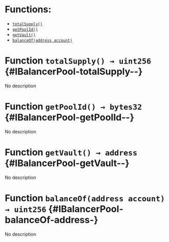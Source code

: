 

# Functions:
- [`totalSupply()`](#IBalancerPool-totalSupply--)
- [`getPoolId()`](#IBalancerPool-getPoolId--)
- [`getVault()`](#IBalancerPool-getVault--)
- [`balanceOf(address account)`](#IBalancerPool-balanceOf-address-)



# Function `totalSupply() → uint256` {#IBalancerPool-totalSupply--}
No description




# Function `getPoolId() → bytes32` {#IBalancerPool-getPoolId--}
No description




# Function `getVault() → address` {#IBalancerPool-getVault--}
No description




# Function `balanceOf(address account) → uint256` {#IBalancerPool-balanceOf-address-}
No description




